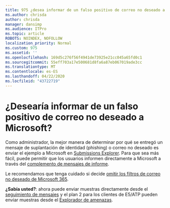 ```yaml
---
title: 975 ¿desea informar de un falso positivo de correo no deseado a Microsoft?
ms.author: chrisda
author: chrisda
manager: dansimp
ms.audience: ITPro
ms.topic: article
ROBOTS: NOINDEX, NOFOLLOW
localization_priority: Normal
ms.custom: 975
ms.assetid: ''
ms.openlocfilehash: 169d5c276f56f4941de73925e21cc045a65fd0c1
ms.sourcegitcommit: 55eff703a17e500681d8fa6a87eb067019ade3cc
ms.translationtype: MT
ms.contentlocale: es-ES
ms.lasthandoff: 04/22/2020
ms.locfileid: "43722719"
---
```

# <a name="would-you-like-to-report-a-spam-false-positive-to-microsoft"></a>¿Desearía informar de un falso positivo de correo no deseado a Microsoft?

Como administrador, la mejor manera de determinar por qué se entregó un mensaje de suplantación de identidad (phishing) o correo no deseado es enviar el ejemplo a Microsoft en [Submissions Explorer](https://protection.office.com/reportsubmission). Para que sea más fácil, puede permitir que los usuarios informen directamente a Microsoft a través del [complemento de mensajes de informe](https://appsource.microsoft.com/product/office/WA104381180?src=office&tab=Overview).

Le recomendamos que tenga cuidado si decide [omitir los filtros de correo no deseado de Microsoft 365](https://docs.microsoft.com/exchange/troubleshoot/antispam/cautions-against-bypassing-spam-filters).

**¿Sabía usted?**: ahora puede enviar muestras directamente desde el [seguimiento de mensajes](https://protection.office.com/messagetrace) y el plan 2 para los clientes de E5/ATP pueden enviar muestras desde el [Explorador de amenazas](https://docs.microsoft.com/microsoft-365/security/office-365-security/threat-explorer).
